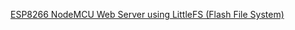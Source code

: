 [ESP8266 NodeMCU Web Server using LittleFS (Flash File System)](https://microcontrollerslab.com/esp8266-nodemcu-web-server-using-littlefs-flash-file-system/)